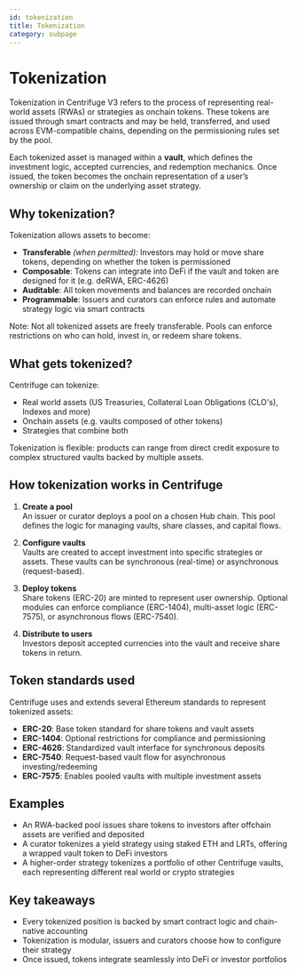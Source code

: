 ```yaml
---
id: tokenization
title: Tokenization
category: subpage
---
```


# Tokenization

Tokenization in Centrifuge V3 refers to the process of representing real-world assets (RWAs) or strategies as onchain tokens. These tokens are issued through smart contracts and may be held, transferred, and used across EVM-compatible chains, depending on the permissioning rules set by the pool.

Each tokenized asset is managed within a **vault**, which defines the investment logic, accepted currencies, and redemption mechanics. Once issued, the token becomes the onchain representation of a user’s ownership or claim on the underlying asset strategy.

## Why tokenization?

Tokenization allows assets to become:

- **Transferable** *(when permitted)*: Investors may hold or move share tokens, depending on whether the token is permissioned
- **Composable**: Tokens can integrate into DeFi if the vault and token are designed for it (e.g. deRWA, ERC-4626)
- **Auditable**: All token movements and balances are recorded onchain
- **Programmable**: Issuers and curators can enforce rules and automate strategy logic via smart contracts

Note: Not all tokenized assets are freely transferable. Pools can enforce restrictions on who can hold, invest in, or redeem share tokens.

## What gets tokenized?

Centrifuge can tokenize:

- Real world assets (US Treasuries, Collateral Loan Obligations (CLO's), Indexes and more)
- Onchain assets (e.g. vaults composed of other tokens)
- Strategies that combine both

Tokenization is flexible: products can range from direct credit exposure to complex structured vaults backed by multiple assets.

## How tokenization works in Centrifuge

1. **Create a pool**  
   An issuer or curator deploys a pool on a chosen Hub chain. This pool defines the logic for managing vaults, share classes, and capital flows.

2. **Configure vaults**  
   Vaults are created to accept investment into specific strategies or assets. These vaults can be synchronous (real-time) or asynchronous (request-based).

3. **Deploy tokens**  
   Share tokens (ERC-20) are minted to represent user ownership. Optional modules can enforce compliance (ERC-1404), multi-asset logic (ERC-7575), or asynchronous flows (ERC-7540).

4. **Distribute to users**  
   Investors deposit accepted currencies into the vault and receive share tokens in return.

## Token standards used

Centrifuge uses and extends several Ethereum standards to represent tokenized assets:

- **ERC-20**: Base token standard for share tokens and vault assets
- **ERC-1404**: Optional restrictions for compliance and permissioning
- **ERC-4626**: Standardized vault interface for synchronous deposits
- **ERC-7540**: Request-based vault flow for asynchronous investing/redeeming
- **ERC-7575**: Enables pooled vaults with multiple investment assets

## Examples

- An RWA-backed pool issues share tokens to investors after offchain assets are verified and deposited
- A curator tokenizes a yield strategy using staked ETH and LRTs, offering a wrapped vault token to DeFi investors
- A higher-order strategy tokenizes a portfolio of other Centrifuge vaults, each representing different real world or crypto strategies

## Key takeaways

- Every tokenized position is backed by smart contract logic and chain-native accounting
- Tokenization is modular, issuers and curators choose how to configure their strategy
- Once issued, tokens integrate seamlessly into DeFi or investor portfolios